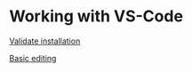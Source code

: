 # Working with VS-Code

[Validate installation](https://github.com/karenpayneoregon/karenpayneoregon.github.io/blob/master/VS-Code/Validate-installation.md)

[Basic editing](https://github.com/karenpayneoregon/karenpayneoregon.github.io/blob/master/VS-Code/basic-editing.md)